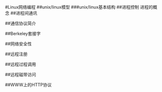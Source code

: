 #Linux网络编程
##unix/linux模型
###unix/linux基本结构
##进程控制
进程的概念
##进程间通讯

##通信协议简介

##Berkeley套接字

##网络安全性

##远程注册

##远程过程调用

##远程磁带访问

##WWW上的HTTP协议

